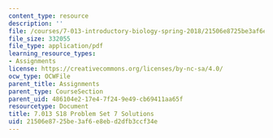 ```yaml
---
content_type: resource
description: ''
file: /courses/7-013-introductory-biology-spring-2018/21506e8725be3af6e8ebd2dfb3ccf34e_MIT7_013s18Pset7S.pdf
file_size: 332055
file_type: application/pdf
learning_resource_types:
- Assignments
license: https://creativecommons.org/licenses/by-nc-sa/4.0/
ocw_type: OCWFile
parent_title: Assignments
parent_type: CourseSection
parent_uid: 486104e2-17e4-7f24-9e49-cb69411aa65f
resourcetype: Document
title: 7.013 S18 Problem Set 7 Solutions
uid: 21506e87-25be-3af6-e8eb-d2dfb3ccf34e
---
```

